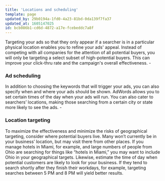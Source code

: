 ```yaml
---
title: 'Locations and scheduling'
template: page
updated_by: 29b0194a-1fd0-4a23-81bd-0da139f7fa37
updated_at: 1605147025
id: bcb086b1-cd6d-4872-a17e-fcebeddc7a8f
---
```

Targeting your ads so that they only appear if a searcher is in a particular physical location enables you to refine your ads' appeal. Instead of competing with all companies for the attention of all potential buyers, you will only be targeting a select subset of high-potential buyers. This can improve your click-thru rate and the campaign's overall effectiveness. -

### Ad scheduling

In addition to choosing the keywords that will trigger your ads, you can also specify when and where your ads should be shown. AdWords allows you to set certain times of the day when your ads will run. You can also cater to searchers’ locations, making those searching from a certain city or state more likely to see the ads. -

### Location targeting

To maximize the effectiveness and minimize the risks of geographical targeting, consider where potential buyers live. Many won’t currently be in your business’ location, but may visit there from other places. If you manage hotels in Miami, for example, and large numbers of people from Ohio are searching for things like “hotels in Miami,” you may want to include Ohio in your geographical targets. Likewise, estimate the time of day when potential customers are likely to look for your business. If they tend to search shortly after they finish their workdays, for example, targeting searches between 5 PM and 8 PM will yield better results.
